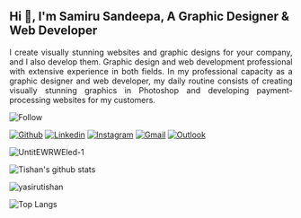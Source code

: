 ## Hi 👋, I'm Samiru Sandeepa, A Graphic Designer & Web Developer

<p align="justify">I create visually stunning websites and graphic designs for your company, and I also develop them. Graphic design and web development professional with extensive experience in both fields. In my professional capacity as a graphic designer and web developer, my daily routine consists of creating visually stunning graphics in Photoshop and developing payment-processing websites for my customers.</p>

![ Follow](https://img.shields.io/twitter/follow/yasiru_tishan?style=social)


<!-- Your badges
You can use the website to generate badges: https://shields.io/
-->

[![Github](https://img.shields.io/badge/-Github-000?style=flat&logo=Github&logoColor=white)](https://github.com/samirusandeepa/)
[![Linkedin](https://img.shields.io/badge/-LinkedIn-blue?style=flat&logo=Linkedin&logoColor=white)](https://www.linkedin.com/in/samirusandeepa/)
[![Instagram](https://img.shields.io/badge/-Instagram-c13584?style=flat&labelColor=c13584&logo=instagram&logoColor=white)](https://www.instagram.com/samirusandeepa/)
[![Gmail](https://img.shields.io/badge/-Gmail-c14438?style=flat&logo=Gmail&logoColor=white)](mailto:samirusandeepa72@gmail.com)
[![Outlook](https://img.shields.io/badge/-Outlook-0078D4?style=flat&logo=Microsoft-Outlook&logoColor=white)](mailto:samirusandeepa@outlook.com)

![UntitEWRWEled-1](https://user-images.githubusercontent.com/85503750/138106201-56c42153-8f95-4ae2-b583-38b4df5617ca.png)


![Tishan's github stats](https://github-readme-stats.vercel.app/api?username=yasirutishan&layout=compact&langs_count=8&theme=light)

<p><img align="center" src="https://github-readme-streak-stats.herokuapp.com/?user=yasirutishan&" alt="yasirutishan" /></p>

![Top Langs](https://github-readme-stats.vercel.app/api/top-langs/?username=yasirutishan&layout=compact&langs_count=8&theme=light)

<!-- This readme was created by Yasiru Tishan - https://github.com/yasirutishan -->
